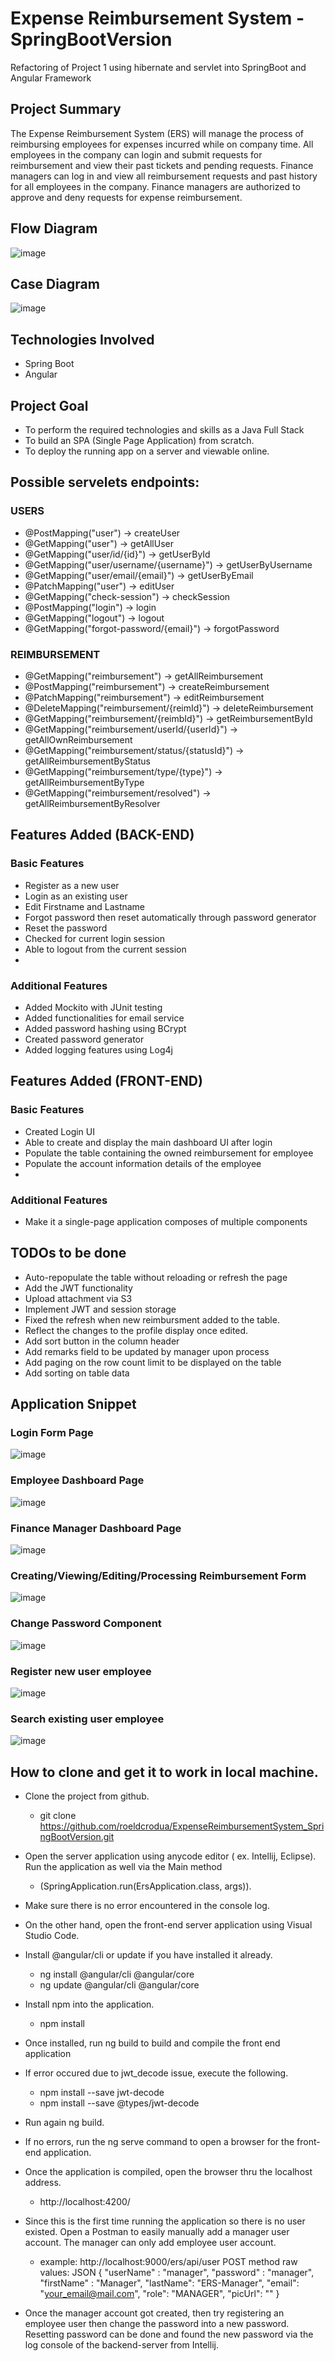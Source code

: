 # Expense Reimbursement System - SpringBootVersion
Refactoring of Project 1 using hibernate and servlet into SpringBoot and Angular Framework

## Project Summary
The Expense Reimbursement System (ERS) will manage the process of reimbursing employees for expenses incurred while on company time. All employees in the
company can login and submit requests for reimbursement and view their past tickets and pending requests. Finance managers can log in and view all reimbursement
requests and past history for all employees in the company. Finance managers are authorized to approve and deny requests for expense reimbursement.

## Flow Diagram

![image](https://user-images.githubusercontent.com/65931708/132281265-e071a15a-d745-41d5-9af5-b10f4254ea61.png)

## Case Diagram

![image](https://user-images.githubusercontent.com/65931708/132281360-08a01b6a-772c-44c2-8326-3d191696f9a3.png)

## Technologies Involved
- Spring Boot
- Angular

## Project Goal
- To perform the required technologies and skills as a Java Full Stack
- To build an SPA (Single Page Application) from scratch.
- To deploy the running app on a server and viewable online.

## Possible servelets endpoints:
### USERS
- @PostMapping("user")                    -> createUser
- @GetMapping("user")                     -> getAllUser
- @GetMapping("user/id/{id}")                -> getUserById
- @GetMapping("user/username/{username}")          -> getUserByUsername
- @GetMapping("user/email/{email}")             -> getUserByEmail
- @PatchMapping("user")                   -> editUser
- @GetMapping("check-session")            -> checkSession
- @PostMapping("login")                   -> login
- @GetMapping("logout")                   -> logout
- @GetMapping("forgot-password/{email}")  -> forgotPassword

### REIMBURSEMENT
- @GetMapping("reimbursement")            -> getAllReimbursement
- @PostMapping("reimbursement")           -> createReimbursement
- @PatchMapping("reimbursement")          -> editReimbursement
- @DeleteMapping("reimbursement/{reimId}") -> deleteReimbursement
- @GetMapping("reimbursement/{reimbId}")  -> getReimbursementById
- @GetMapping("reimbursement/userId/{userId}") -> getAllOwnReimbursement
- @GetMapping("reimbursement/status/{statusId}") -> getAllReimbursementByStatus
- @GetMapping("reimbursement/type/{type}") -> getAllReimbursementByType
- @GetMapping("reimbursement/resolved")   -> getAllReimbursementByResolver

## Features Added (BACK-END)

### Basic Features
- Register as a new user
- Login as an existing user
- Edit Firstname and Lastname
- Forgot password then reset automatically through password generator
- Reset the password
- Checked for current login session
- Able to logout from the current session
- 

### Additional Features
- Added Mockito with JUnit testing 
- Added functionalities for email service
- Added password hashing using BCrypt
- Created password generator
- Added logging features using Log4j


## Features Added (FRONT-END)

### Basic Features
- Created Login UI
- Able to create and display the main dashboard UI after login
- Populate the table containing the owned reimbursement for employee
- Populate the account information details of the employee 
-

### Additional Features
- Make it a single-page application composes of multiple components

## TODOs to be done
- Auto-repopulate the table without reloading or refresh the page
- Add the JWT functionality
- Upload attachment via S3
- Implement JWT and session storage
- Fixed the refresh when new reimbursment added to the table.
- Reflect the changes to the profile display once edited.
- Add sort button in the column header
- Add remarks field to be updated by manager upon process
- Add paging on the row count limit to be displayed on the table
- Add sorting on table data

## Application Snippet
### Login Form Page
![image](https://user-images.githubusercontent.com/65931708/161141949-a9763bbf-f19a-48af-9d7d-8332e6c10640.png)


### Employee Dashboard Page
![image](https://user-images.githubusercontent.com/65931708/161141856-78c96522-e9e8-4b30-8088-f9c4ed8e8428.png)


### Finance Manager Dashboard Page
![image](https://user-images.githubusercontent.com/65931708/161141726-264293e0-44ec-440c-b408-44479c22944f.png)


### Creating/Viewing/Editing/Processing Reimbursement Form
![image](https://user-images.githubusercontent.com/65931708/159846736-5d59bbdd-e796-4ce7-88d5-34712621d8b9.png)


### Change Password Component
![image](https://user-images.githubusercontent.com/65931708/161141626-dc97ce2d-40f0-42e4-af2f-c3807cac98d9.png)


### Register new user employee
![image](https://user-images.githubusercontent.com/65931708/161141523-3b3c1f80-0e18-49b0-9d7b-7ad23c674037.png)

### Search existing user employee
![image](https://user-images.githubusercontent.com/65931708/161143010-a96046df-c15c-4956-a9fc-513f877f3b38.png)


## How to clone and get it to work in local machine.

* Clone the project from github.

  - git clone https://github.com/roeldcrodua/ExpenseReimbursementSystem_SpringBootVersion.git

* Open the server application using anycode editor ( ex. Intellij, Eclipse). Run the application as well via the Main method 
  - (SpringApplication.run(ErsApplication.class, args)).

* Make sure there is no error encountered in the console log.

* On the other hand, open the front-end server application using Visual Studio Code.

* Install @angular/cli or update if you have installed it already.

  - ng install @angular/cli @angular/core
  - ng update @angular/cli @angular/core

* Install npm into the application. 

  - npm install

* Once installed, run ng build to build and compile the front end application

* If error occured due to jwt_decode issue, execute the following.

  - npm install --save jwt-decode
  - npm install --save @types/jwt-decode

* Run again ng build.

* If no errors, run the ng serve command to open a browser for the front-end application.

* Once the application is compiled, open the browser thru the localhost address.

  - http://localhost:4200/ 

* Since this is the first time running the application so there is no user existed. Open a Postman to easily manually add a manager user account. The manager can only add employee user account.

  - example:
  http://localhost:9000/ers/api/user
  POST method
  raw values: JSON
  {
      "userName" : "manager",
      "password" : "manager",
      "firstName" : "Manager",
      "lastName": "ERS-Manager",
      "email": "your_email@mail.com",
      "role": "MANAGER", 
      "picUrl": ""
  }

* Once the manager account got created, then try registering an employee user then change the password into a new password. Resetting password can be done and found the new password via the log console of the backend-server from Intellij.
